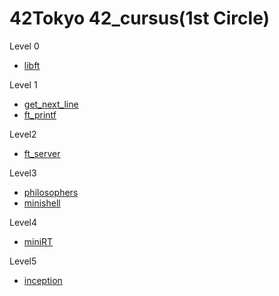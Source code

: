 # 42Tokyo 42_cursus(1st Circle)

Level 0
* [libft](#libft)

Level 1
* [get_next_line](#get_next_line)
* [ft_printf](#ft_printf)

Level2
* [ft_server](#ft_server)

Level3
* [philosophers](#philosophers)
* [minishell](#minishell)

Level4
* [miniRT](#miniRT)

Level5
* [inception](#inception)
